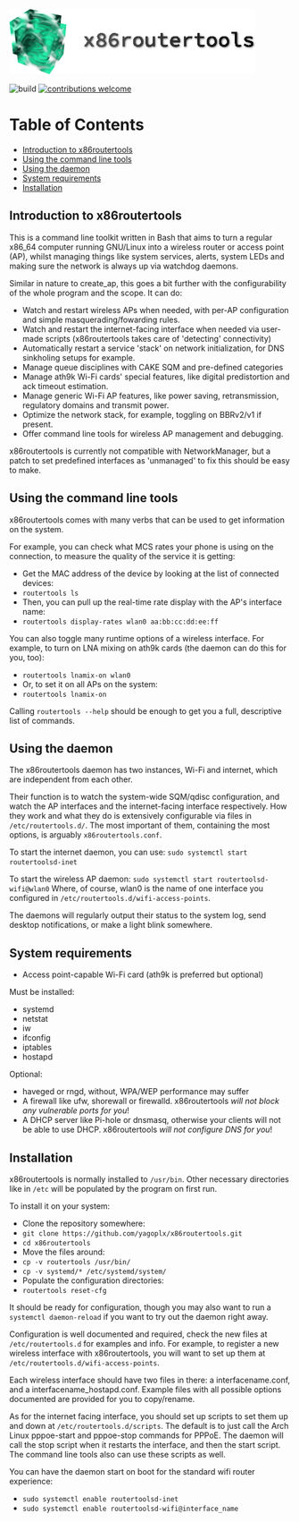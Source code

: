![new_banner](https://github.com/yagoplx/x86routertools/raw/main/brand/newbanner.png)  

![build](https://github.com/yagoplx/x86routertools/actions/workflows/postwork.yml/badge.svg)
[![contributions welcome](https://img.shields.io/badge/contributions-welcome-brightgreen.svg?style=flat)](https://github.com/yagoplx/x86routertools/issues)
# Table of Contents
* [Introduction to x86routertools](#whatis)
* [Using the command line tools](#cmdline)
* [Using the daemon](#daemon)
* [System requirements](#sysreq)
* [Installation](#install)
## <a name="whatis"></a>Introduction to x86routertools
This is a command line toolkit written in Bash that aims to turn a regular x86_64 computer running GNU/Linux into a wireless router or access point (AP), whilst managing things like system services, alerts, system LEDs and making sure the network is always up via watchdog daemons.

Similar in nature to create_ap, this goes a bit further with the configurability of the whole program and the scope. It can do:
* Watch and restart wireless APs when needed, with per-AP configuration and simple masquerading/fowarding rules.
* Watch and restart the internet-facing interface when needed via user-made scripts (x86routertools takes care of 'detecting' connectivity)
* Automatically restart a service 'stack' on network initialization, for DNS sinkholing setups for example.
* Manage queue disciplines with CAKE SQM and pre-defined categories
* Manage ath9k Wi-Fi cards' special features, like digital predistortion and ack timeout estimation.
* Manage generic Wi-Fi AP features, like power saving, retransmission, regulatory domains and transmit power.
* Optimize the network stack, for example, toggling on BBRv2/v1 if present.
* Offer command line tools for wireless AP management and debugging.

x86routertools is currently not compatible with NetworkManager, but a patch to set predefined interfaces as 'unmanaged' to fix this should be easy to make.

## <a name="cmdline"></a>Using the command line tools
x86routertools comes with many verbs that can be used to get information on the system. 

For example, you can check what MCS rates your phone is using on the connection, to measure the quality of the service it is getting:
* Get the MAC address of the device by looking at the list of connected devices:
* `routertools ls`
* Then, you can pull up the real-time rate display with the AP's interface name:
* `routertools display-rates wlan0 aa:bb:cc:dd:ee:ff`

You can also toggle many runtime options of a wireless interface. For example, to turn on LNA mixing on ath9k cards (the daemon can do this for you, too):
* `routertools lnamix-on wlan0`
* Or, to set it on all APs on the system:
* `routertools lnamix-on`

Calling `routertools --help` should be enough to get you a full, descriptive list of commands.

## <a name="daemon"></a>Using the daemon
The x86routertools daemon has two instances, Wi-Fi and internet, which are independent from each other.

Their function is to watch the system-wide SQM/qdisc configuration, and watch the AP interfaces and the internet-facing interface respectively. How they work and what they do is extensively configurable via files in `/etc/routertools.d/`. The most important of them, containing the most options, is arguably `x86routertools.conf`.

To start the internet daemon, you can use:
`sudo systemctl start routertoolsd-inet`

To start the wireless AP daemon:
`sudo systemctl start routertoolsd-wifi@wlan0`
Where, of course, wlan0 is the name of one interface you configured in `/etc/routertools.d/wifi-access-points`.

The daemons will regularly output their status to the system log, send desktop notifications, or make a light blink somewhere.

## <a name="sysreq"></a>System requirements
* Access point-capable Wi-Fi card (ath9k is preferred but optional)

Must be installed:
* systemd
* netstat
* iw
* ifconfig
* iptables
* hostapd

Optional:
* haveged or rngd, without, WPA/WEP performance may suffer
* A firewall like ufw, shorewall or firewalld. x86routertools *will not block any vulnerable ports for you*!
* A DHCP server like Pi-hole or dnsmasq, otherwise your clients will not be able to use DHCP. x86routertools *will not configure DNS for you*!
## <a name="install"></a>Installation
x86routertools is normally installed to `/usr/bin`. Other necessary directories like in `/etc` will be populated by the program on first run.

To install it on your system:
* Clone the repository somewhere:
* `git clone https://github.com/yagoplx/x86routertools.git`
* `cd x86routertools`
* Move the files around:
* `cp -v routertools /usr/bin/`
* `cp -v systemd/* /etc/systemd/system/`
* Populate the configuration directories:
* `routertools reset-cfg`

It should be ready for configuration, though you may also want to run a `systemctl daemon-reload` if you want to try out the daemon right away.

Configuration is well documented and required, check the new files at `/etc/routertools.d` for examples and info. For example, to register a new wireless interface with x86routertools, you will want to set up them at `/etc/routertools.d/wifi-access-points`.

Each wireless interface should have two files in there: a interfacename.conf, and a interfacename_hostapd.conf. Example files with all possible options documented are provided for you to copy/rename.

As for the internet facing interface, you should set up scripts to set them up and down at `/etc/routertools.d/scripts`. The default is to just call the Arch Linux pppoe-start and pppoe-stop commands for PPPoE. The daemon will call the stop script when it restarts the interface, and then the start script. The command line tools also can use these scripts as well.

You can have the daemon start on boot for the standard wifi router experience:
* `sudo systemctl enable routertoolsd-inet`
* `sudo systemctl enable routertoolsd-wifi@interface_name`

